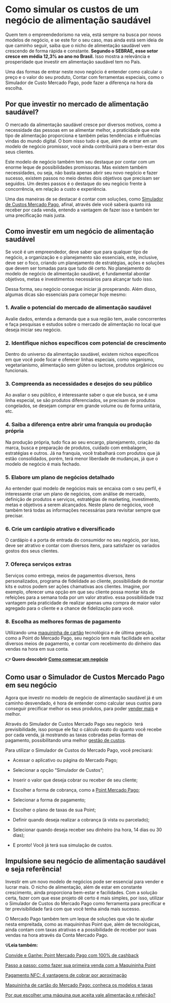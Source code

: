 # Como simular os custos de um negócio de alimentação saudável

Quem tem o empreendedorismo na veia, está sempre na busca por novos modelos de negócio, e se este for o seu caso, mas ainda está sem ideia de que caminho seguir, saiba que o nicho de alimentação saudável vem crescendo de forma rápida e constante. **Segundo o SEBRAE, esse setor cresce em média 12,3% ao ano no Brasil.** Isso mostra a relevância e prosperidade que investir em alimentação saudável tem no País.

Uma das formas de entrar neste novo negócio é entender como calcular o preço e o valor do seu produto, Contar com ferramentas especiais, como o Simulador de Custo Mercado Pago, pode fazer a diferença na hora da escolha.

## **Por que investir no mercado de alimentação saudável?**

O mercado da alimentação saudável cresce por diversos motivos, como a necessidade das pessoas em se alimentar melhor, a praticidade que este tipo de alimentação proporciona e também pelas tendências e influências vindas do mundo digital. O bom nisso tudo é que, além de entrar em um modelo de negócio promissor, você ainda contribuirá para o bem-estar dos seus clientes.

Este modelo de negócio também tem seu destaque por contar com um enorme leque de possibilidades promissoras. Mas existem também necessidades, ou seja, não basta apenas abrir seu novo negócio e fazer sucesso, existem passos no meio destes dois objetivos que precisam ser seguidos. Um destes passos é o destaque do seu negócio frente à concorrência, em relação a custo e experiência.

Uma das maneiras de se destacar é contar com soluções, como [Simulador de Custos Mercado Pago](https://meubolso.mercadopago.com.br/estrategias-de-venda-simulador-de-custos-mercado-pago), afinal, através dele você saberá quanto irá receber por cada venda, entendo a vantagem de fazer isso e também ter uma precificação mais justa.

## **Como investir em um negócio de alimentação saudável**

Se você é um empreendedor, deve saber que para qualquer tipo de negócio, a organização e o planejamento são essenciais, este, inclusive, deve ser o foco, criando um planejamento de estratégias, ações e soluções que devem ser tomadas para que tudo dê certo. No planejamento do modelo de negócio de alimentação saudável, é fundamental abordar objetivos, metas e investimentos necessários para alcançar tudo isso.

Dessa forma, seu negócio consegue iniciar já prosperando. Além disso, algumas dicas são essenciais para começar hoje mesmo:

### 1. Avalie o potencial do mercado de alimentação saudável

Avalie dados, entenda a demanda que a sua região tem, avalie concorrentes e faça pesquisas e estudos sobre o mercado de alimentação no local que deseja iniciar seu negócio.

### 2. Identifique nichos específicos com potencial de crescimento

Dentro do universo da alimentação saudável, existem nichos específicos em que você pode focar e oferecer linhas especiais, como veganismo, vegetarianismo, alimentação sem glúten ou lactose, produtos orgânicos ou funcionais.

### 3. Compreenda as necessidades e desejos do seu público

Ao avaliar o seu público, é interessante saber o que ele busca, se é uma linha especial, se são produtos diferenciados, se precisam de produtos congelados, se desejam comprar em grande volume ou de forma unitária, etc.

### 4. Saiba a diferença entre abrir uma franquia ou produção própria

Na produção própria, tudo fica ao seu encargo, planejamento, criação da marca, busca e preparação de produtos, cuidado com embalagem, estratégias e outros. Já na franquia, você trabalhará com produtos que já estão consolidados, porém, terá menor liberdade de mudanças, já que o modelo de negócio é mais fechado.

### 5. Elabore um plano de negócios detalhado

Ao entender qual modelo de negócios mais se encaixa com o seu perfil, é interessante criar um plano de negócios, com análise de mercado, definição de produtos e serviços, estratégias de marketing, investimento, metas e objetivos a serem alcançados. Neste plano de negócios, você também terá todas as informações necessárias para revisitar sempre que precisar.

### 6. Crie um cardápio atrativo e diversificado

O cardápio é a porta de entrada do consumidor no seu negócio, por isso, deve ser atrativo e contar com diversos itens, para satisfazer os variados gostos dos seus clientes.

### 7. Ofereça serviços extras

Serviços como entrega, meios de pagamentos diversos, itens personalizados, programa de fidelidade ao cliente, possibilidade de montar kits e outros podem ser ações chamativas aos clientes. Imagine, por exemplo, oferecer uma opção em que seu cliente possa montar kits de refeições para a semana toda por um valor atrativo. essa possibilidade traz vantagem pela praticidade de realizar apenas uma compra de maior valor agregado para o cliente e a chance de fidelização para você.

### 8. Escolha as melhores formas de pagamento

Utilizando uma [maquininha de cartão](https://meubolso.mercadopago.com.br/vantagens-de-adquirir-uma-maquininha-de-cartao-para-sua-loja) tecnológica e de última geração, como a Point do Mercado Pago, seu negócio tem mais facilidade em aceitar diversos meios de pagamento, e contar com recebimento do dinheiro das vendas na hora em sua conta.

**👉 Quero descobrir [Como começar um negócio](https://empreendedores.mercadopago.com.br/guia-completo-como-comecar-um-negocio)**

## **Como usar o Simulador de Custos Mercado Pago em seu negócio**

Agora que investir no modelo de negócio de alimentação saudável já é um caminho desvendado, é hora de entender como calcular seus custos para conseguir precificar melhor os seus produtos, para poder [vender mais](https://meubolso.mercadopago.com.br/vender-mais-no-dia-da-maes) e melhor.

Através do Simulador de Custos Mercado Pago seu negócio  terá previsibilidade, isso porque ele faz o cálculo exato do quanto você recebe por cada venda, já mostrando as taxas cobradas pelas formas de pagamento, possibilitando uma melhor [gestão de custos](https://meubolso.mercadopago.com.br/simulador-e-gestao-de-custos).

Para utilizar o Simulador de Custos do Mercado Pago, você precisará:

- Acessar o aplicativo ou página do Mercado Pago;

- Selecionar a opção “Simulador de Custos”;

- Inserir o valor que deseja cobrar ou receber de seu cliente;

- Escolher a forma de cobrança, como a [Point Mercado Pago](https://meubolso.mercadopago.com.br/perguntas-sobre-point-mercado-pago);

- Selecionar a forma de pagamento;

- Escolher o plano de taxas de sua Point;

- Definir quando deseja realizar a cobrança (à vista ou parcelado);

- Selecionar quando deseja receber seu dinheiro (na hora, 14 dias ou 30 dias);

- E pronto! Você já terá sua simulação de custos.

## **Impulsione seu negócio de alimentação saudável e seja referência!**

Investir em um novo modelo de negócios pode ser essencial para vender e lucrar mais. O nicho de alimentação, além de estar em constante crescimento, ainda proporciona bem-estar e facilidades. Com a solução certa, fazer com que esse projeto dê certo é mais simples, por isso, utilizar o Simulador de Custos do Mercado Pago como ferramenta para precificar e ter previsibilidade fará com que você tenha ainda mais sucesso.

O Mercado Pago também tem um leque de soluções que vão te ajudar nesta empreitada, como as maquininhas Point que, além de tecnológicas, ainda contam com taxas atrativas e a possibilidade de receber por suas vendas na hora através da Conta Mercado Pago.

**💡Leia também:**

[Convide e Ganhe: Point Mercado Pago com 100% de cashback](https://meubolso.mercadopago.com.br/convide-e-ganhe-point-mercado-pago-cashback)

[Passo a passo: como fazer sua primeira venda com a Maquininha Point](https://meubolso.mercadopago.com.br/passo-a-passo-como-fazer-sua-primeira-venda-com-a-maquininha-point)

[Pagamento NFC: 4 vantagens de cobrar por aproximação](https://meubolso.mercadopago.com.br/pagamento-nfc-cobrar-por-aproximacao)

[Maquininha de cartão do Mercado Pago: conheça os modelos e taxas](https://meubolso.mercadopago.com.br/maquininha-de-cartao-do-mercado-pago)

[Por que escolher uma máquina que aceita vale alimentação e refeição?](https://meubolso.mercadopago.com.br/por-que-aceitar-vale-alimentacao-e-refeicao-e-importante)